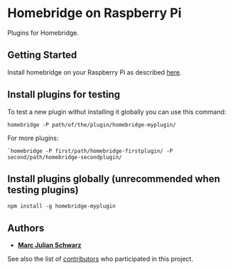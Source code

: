 # Homebridge on Raspberry Pi

Plugins for Homebridge.

## Getting Started

Install homebridge on your Raspberry Pi as described [here](https://github.com/nfarina/homebridge/blob/master/README.md).

## Install plugins for testing

To test a new plugin withut installing it globally you can use this command:

```
homebridge -P path/of/the/plugin/homebridge-myplugin/
```

For more plugins:

```
`homebridge -P first/path/homebridge-firstplugin/ -P second/path/homebridge-secondplugin/
```

## Install plugins globally (unrecommended when testing plugins)

```
npm install -g homebridge-myplugin 
```

## Authors

* [**Marc Julian Schwarz**](https://github.com/marcschwarz)

See also the list of [contributors](https://github.com/your/project/contributors) who participated in this project.
